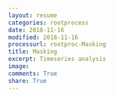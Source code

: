 ```yaml
---
layout: resume
categories: rootprocess
date: 2018-11-16
modified: 2018-11-16
processurl: rootproc-Masking
title: Masking
excerpt: Timeseries analysis
image: 
comments: True
share: True
---
```


